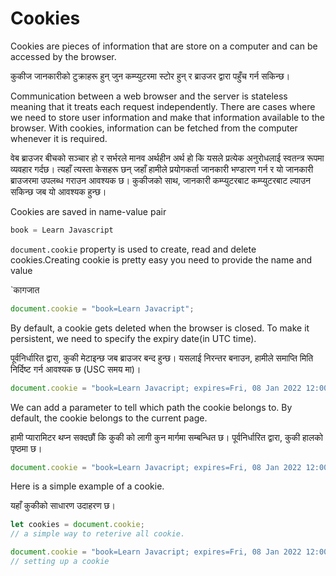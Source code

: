 # Cookies

Cookies are pieces of information that are store on a computer and can be accessed by the browser.

कुकीज जानकारीको टुक्राहरू हुन् जुन कम्प्युटरमा स्टोर हुन् र ब्राउजर द्वारा पहुँच गर्न सकिन्छ।

Communication between a web browser and the server is stateless meaning that it treats each request independently. There are cases where we need to store user information and make that information available to the browser. With cookies, information can be fetched from the computer whenever it is required.

वेब ब्राउजर बीचको सञ्चार हो र सर्भरले मानव अर्थहीन अर्थ हो कि यसले प्रत्येक अनुरोधलाई स्वतन्त्र रूपमा व्यवहार गर्दछ। त्यहाँ त्यस्ता केसहरू छन् जहाँ हामीले प्रयोगकर्ता जानकारी भण्डारण गर्न र यो जानकारी ब्राउजरमा उपलब्ध गराउन आवश्यक छ। कुकीजको साथ, जानकारी कम्प्युटरबाट कम्प्युटरबाट ल्याउन सकिन्छ जब यो आवश्यक हुन्छ।

Cookies are saved in name-value pair

```javascript
book = Learn Javascript
```

`document.cookie` property is used to create, read and delete cookies.Creating cookie is pretty easy you need to provide the name and value

`कागजात

```javascript
document.cookie = "book=Learn Javacript";
```

By default, a cookie gets deleted when the browser is closed. To make it persistent, we need to specify the expiry date(in UTC time).

पूर्वनिर्धारित द्वारा, कुकी मेटाइन्छ जब ब्राउजर बन्द हुन्छ। यसलाई निरन्तर बनाउन, हामीले समाप्ति मिति निर्दिष्ट गर्न आवश्यक छ (USC समय मा)।

```javascript
document.cookie = "book=Learn Javacript; expires=Fri, 08 Jan 2022 12:00:00 UTC";
```

We can add a parameter to tell which path the cookie belongs to. By default, the cookie belongs to the current page.

हामी प्यारामिटर थप्न सक्दछौं कि कुकी को लागी कुन मार्गमा सम्बन्धित छ। पूर्वनिर्धारित द्वारा, कुकी हालको पृष्ठमा छ।

```javascript
document.cookie = "book=Learn Javacript; expires=Fri, 08 Jan 2022 12:00:00 UTC; path=/";
```

Here is a simple example of a cookie.

यहाँ कुकीको साधारण उदाहरण छ।

```javascript
let cookies = document.cookie;
// a simple way to reterive all cookie.

document.cookie = "book=Learn Javacript; expires=Fri, 08 Jan 2022 12:00:00 UTC; path=/";
// setting up a cookie
```
